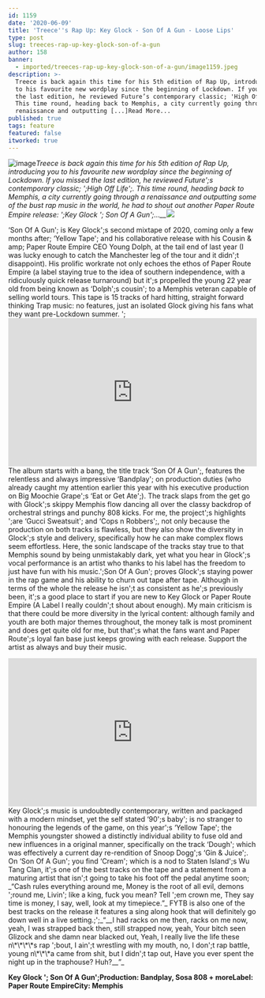 ```yaml
---
id: 1159
date: '2020-06-09'
title: 'Treece''s Rap Up: Key Glock - Son Of A Gun - Loose Lips'
type: post
slug: treeces-rap-up-key-glock-son-of-a-gun
author: 158
banner:
  - imported/treeces-rap-up-key-glock-son-of-a-gun/image1159.jpeg
description: >-
  Treece is back again this time for his 5th edition of Rap Up, introducing you
  to his favourite new wordplay since the beginning of Lockdown. If you missed
  the last edition, he reviewed Future’s contemporary classic; 'High Off Life'.
  This time round, heading back to Memphis, a city currently going through a
  renaissance and outputting [...]Read More...
published: true
tags: feature
featured: false
itworked: true
---
```

![image](../imported/treeces-rap-up-key-glock-son-of-a-gun/image1159.jpeg)_Treece is back again this time for his 5th edition of Rap Up, introducing you to his favourite new wordplay since the beginning of Lockdown. If you missed the last edition, he reviewed Future';s contemporary classic; ';High Off Life';. This time round, heading back to Memphis, a city currently going through a renaissance and outputting some of the bust rap music in the world, he had to shout out another Paper Route Empire release: ';Key Glock '; Son Of A Gun';…__![](/wp-content/uploads/live/img/wysiwyg/5ee008d7782e7.jpg)_

‘Son Of A Gun'; is Key Glock';s second mixtape of 2020, coming only a few months after; ‘Yellow Tape'; and his collaborative release with his Cousin & amp; Paper Route Empire CEO Young Dolph, at the tail end of last year (I was lucky enough to catch the Manchester leg of the tour and it didn';t disappoint). His prolific workrate not only echoes the ethos of Paper Route Empire (a label staying true to the idea of southern independence, with a ridiculously quick release turnaround) but it';s propelled the young 22 year old from being known as ‘Dolph';s cousin'; to a Memphis veteran capable of selling world tours. This tape is 15 tracks of hard hitting, straight forward thinking Trap music: no features, just an isolated Glock giving his fans what they want pre-Lockdown summer. ';[](https://www.youtube.com/watch?v=YxOwPQ53RWU)<iframe width='100%' height='300' scrolling='no' frameborder='no' allow='autoplay' src='http://www.youtube.com/embed/YxOwPQ53RWU?wmode=opaque'></iframe>  
The album starts with a bang, the title track ‘Son Of A Gun';, features the relentless and always impressive ‘Bandplay'; on production duties (who already caught my attention earlier this year with his executive production on Big Moochie Grape';s ‘Eat or Get Ate';). The track slaps from the get go with Glock';s skippy Memphis flow dancing all over the classy backdrop of orchestral strings and punchy 808 kicks. For me, the project';s highlights ';are ‘Gucci Sweatsuit'; and ‘Cops n Robbers';, not only because the production on both tracks is flawless, but they also show the diversity in Glock';s style and delivery, specifically how he can make complex flows seem effortless. Here, the sonic landscape of the tracks stay true to that Memphis sound by being unmistakably dark, yet what you hear in Glock';s vocal performance is an artist who thanks to his label has the freedom to just have fun with his music.';Son Of A Gun'; proves Glock';s staying power in the rap game and his ability to churn out tape after tape. Although in terms of the whole the release he isn';t as consistent as he';s previously been, it';s a good place to start if you are new to Key Glock or Paper Route Empire (A Label I really couldn';t shout about enough). My main criticism is that there could be more diversity in the lyrical content: although family and youth are both major themes throughout, the money talk is most prominent and does get quite old for me, but that';s what the fans want and Paper Route';s loyal fan base just keeps growing with each release. Support the artist as always and buy their music.

<iframe width='100%' height='300' scrolling='no' frameborder='no' allow='autoplay' src='http://www.youtube.com/embed/hkBhjdjq2wA?wmode=opaque'></iframe>Key Glock';s music is undoubtedly contemporary, written and packaged with a modern mindset, yet the self stated ‘90';s baby'; is no stranger to honouring the legends of the game, on this year';s ‘Yellow Tape'; the Memphis youngster showed a distinctly individual ability to fuse old and new influences in a original manner, specifically on the track ‘Dough'; which was effectively a current day re-rendition of Snoop Dogg';s ‘Gin & Juice';. On ‘Son Of A Gun'; you find ‘Cream'; which is a nod to Staten Island';s Wu Tang Clan, it';s one of the best tracks on the tape and a statement from a maturing artist that isn';t going to take his foot off the pedal anytime soon; _“Cash rules everything around me, Money is the root of all evil, demons ';round me, Livin'; like a king, fuck you mean? Tell ';em crown me, They say time is money, I say, well, look at my timepiece.”_ FYTB is also one of the best tracks on the release it features a sing along hook that will definitely go down well in a live setting.;';_“__I had racks on me then, racks on me now, yeah, I was strapped back then, still strapped now, yeah, Your bitch seen Glizock and she damn near blacked out, Yeah, I really live the life these n\*\*\*\*s rap ';bout, I ain';t wrestling with my mouth, no, I don';t rap battle, young n\*\*\*a came from shit, but I didn';t tap out, Have you ever spent the night up in the traphouse? Huh?__”_

**Key Glock '; Son Of A Gun';Production: Bandplay, Sosa 808 + moreLabel: Paper Route EmpireCity: Memphis**